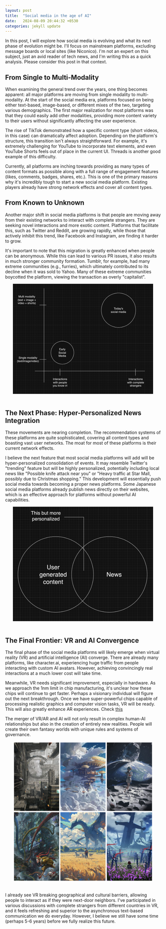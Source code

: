```yaml
---
layout: post
title:  "Social media in the age of AI"
date:   2024-08-09 20:44:32 +0530
categories: jekyll update
---
```


In this post, I will explore how social media is evolving and what its next phase of evolution might be. I'll focus on mainstream platforms, excluding message boards or local sites (like Niconico). I'm not an expert on this subject, just an avid reader of tech news, and I'm writing this as a quick analysis. Please consider this post in that context.

## From Single to Multi-Modality

When examining the general trend over the years, one thing becomes apparent: all major platforms are moving from single modality to multi-modality. At the start of the social media era, platforms focused on being either text-based, image-based, or different mixes of the two, targeting various demographics. The first major realization for most platforms was that they could easily add other modalities, providing more content variety to their users without significantly affecting the user experience.

The rise of TikTok demonstrated how a specific content type (short videos, in this case) can dramatically affect adoption. Depending on the platform's structure, this transition isn't always straightforward. For example, it's extremely challenging for YouTube to incorporate text elements, and even YouTube Shorts feels out of place in the current UI. Threads is another good example of this difficulty.

Currently, all platforms are inching towards providing as many types of content formats as possible along with a full range of engagement features (likes, comments, badges, shares, etc.). This is one of the primary reasons why it's incredibly tough to start a new social media platform. Existing players already have strong network effects and cover all content types.


## From Known to Unknown

Another major shift in social media platforms is that people are moving away from their existing networks to interact with complete strangers. They are seeking novel interactions and more exotic content. Platforms that facilitate this, such as Twitter and Reddit, are growing rapidly, while those that actively inhibit this trend, like Facebook and Instagram, are finding it harder to grow.

It's important to note that this migration is greatly enhanced when people can be anonymous. While this can lead to various PR issues, it also results in much stronger community formation. Tumblr, for example, had many extreme communities (e.g., furries), which ultimately contributed to its decline when it was sold to Yahoo. Many of these extreme communities boycotted the platform, viewing the transaction as overly "capitalist".

<div style="text-align: center;">
  <img src="/asset/images/platform_movement.png" alt="Platform movement" style="max-height: 600px; max-width: 90%; margin: 0 auto;">
</div>
<br>

## The Next Phase: Hyper-Personalized News Integration

These movements are nearing completion. The recommendation systems of these platforms are quite sophisticated, covering all content types and boasting vast user networks. The moat for most of these platforms is their current network effects.

I believe the next feature that most social media platforms will add will be hyper-personalized consolidation of events. It may resemble Twitter's "trending" feature but will be highly personalized, potentially including local news like "Possible knife attack near you" or "Heavy traffic at Star Mall, possibly due to Christmas shopping." This development will essentially push social media towards becoming a proper news platforms. Some Japanese social media platforms already publish news directly on their websites, which is an effective approach for platforms without powerful AI capabilities.

<div style="text-align: center;">
  <img src="/asset/images/platform_ai_integration.png" alt="Platform AI feature" style="max-height: 600px; max-width: 90%; margin: 0 auto;">
</div>
<br>

## The Final Frontier: VR and AI Convergence

The final phase of the social media platforms will likely emerge when virtual reality (VR) and artificial intelligence (AI) converge. There are already many platforms, like character.ai, experiencing huge traffic from people interacting with custom AI avatars. However, achieving convincingly real interactions at a much lower cost will take time.

Meanwhile, VR needs significant improvement, especially in hardware. As we approach the 1nm limit in chip manufacturing, it's unclear how these chips will continue to get faster. Perhaps a visionary individual will figure out the next breakthrough. Once we have super-powerful chips capable of processing realistic graphics and computer vision tasks, VR will be ready. This will also greatly enhance AR experiences. Check <a href="https://www.youtube.com/watch?v=YJg02ivYzSs" target="_blank">this</a>

The merger of VR/AR and AI will not only result in complex human-AI relationships but also in the creation of entirely new realities. People will create their own fantasy worlds with unique rules and systems of governance.

<div style="text-align: center;">
  <img src="/asset/images/fantastic_worlds.png" alt="Fantasy worlds" style="max-height: 600px; max-width: 90%; margin: 0 auto;">
</div>
<br>

I already see VR breaking geographical and cultural barriers, allowing people to interact as if they were next-door neighbors. I've participated in various discussions with complete strangers from different countries in VR, and it feels refreshing and superior to the asynchronous text-based communication we do everyday. However, I believe we still have some time (perhaps 5-6 years) before we fully realize this future.